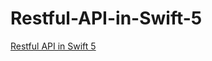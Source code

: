 # Restful-API-in-Swift-5

[Restful API in Swift 5](https://chat.openai.com/c/c4746939-b698-482d-ab1e-16317c450559) <br><br>
